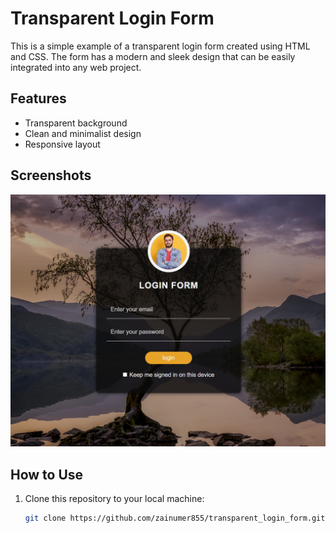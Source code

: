 # Transparent Login Form

This is a simple example of a transparent login form created using HTML and CSS. The form has a modern and sleek design that can be easily integrated into any web project.

## Features

- Transparent background
- Clean and minimalist design
- Responsive layout

## Screenshots

![Transparent Login Form](https://github.com/zainumer855/HTML-CSS/blob/main/transparent_login_form/assets/imgs/transparent_login_form_ss.png)

## How to Use

1. Clone this repository to your local machine:

   ```bash
   git clone https://github.com/zainumer855/transparent_login_form.git
   ```
